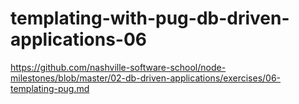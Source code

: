 # templating-with-pug-db-driven-applications-06
https://github.com/nashville-software-school/node-milestones/blob/master/02-db-driven-applications/exercises/06-templating-pug.md
